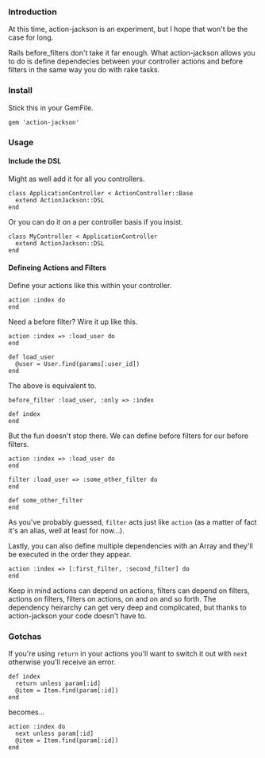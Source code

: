 ### Introduction

At this time, action-jackson is an experiment, but I hope that won't be the case for long.

Rails before_filters don't take it far enough. What action-jackson allows you to do is define dependecies between your controller actions and before filters in the same way you do with rake tasks.

### Install

Stick this in your GemFile.

    gem 'action-jackson'

### Usage

#### Include the DSL

Might as well add it for all you controllers.

    class ApplicationController < ActionController::Base
      extend ActionJackson::DSL  
    end
    
Or you can do it on a per controller basis if you insist.

    class MyController < ApplicationController
      extend ActionJackson::DSL 
    end

#### Defineing Actions and Filters

Define your actions like this within your controller.

    action :index do
    end
    
Need a before filter? Wire it up like this.

    action :index => :load_user do
    end
    
    def load_user
      @user = User.find(params[:user_id])
    end
    
The above is equivalent to.

    before_filter :load_user, :only => :index
    
    def index
    end
    
But the fun doesn't stop there. We can define before filters for our before filters.

    action :index => :load_user do
    end
    
    filter :load_user => :some_other_filter do
    end
    
    def some_other_filter
    end
    
As you've probably guessed, `filter` acts just like `action` (as a matter of fact it's an alias, well at least for now...).

Lastly, you can also define multiple dependencies with an Array and they'll be executed in the order they appear.

    action :index => [:first_filter, :second_filter] do
    end
  
Keep in mind actions can depend on actions, filters can depend on filters, actions on filters, filters on actions, on and on and so forth. The dependency heirarchy can get very deep and complicated, but thanks to action-jackson your code doesn't have to.

### Gotchas

If you're using `return` in your actions you'll want to switch it out with `next` otherwise you'll receive an error.
    
    def index
      return unless param[:id]
      @item = Item.find(param[:id])
    end

becomes...

    action :index do
      next unless param[:id]
      @item = Item.find(param[:id])
    end


